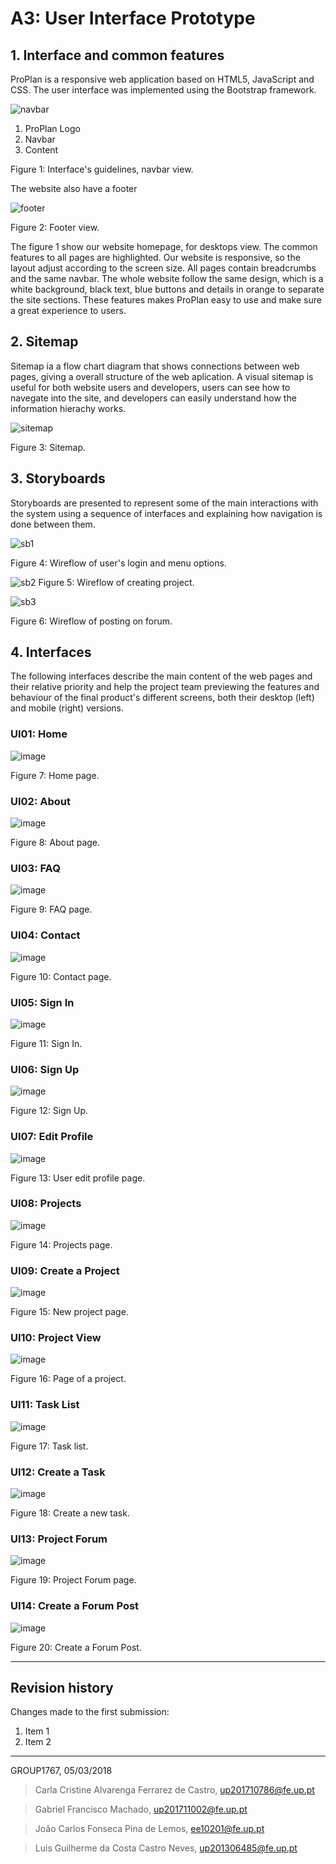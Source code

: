 ﻿# A3: User Interface Prototype
 
## 1. Interface and common features
 
ProPlan is a responsive web application based on HTML5, JavaScript and CSS. The user interface was implemented using the Bootstrap framework.


![navbar](https://raw.githubusercontent.com/JCLemos92/lbaw1767/master/Report3/img/f_home_navbar.PNG)

 1. ProPlan Logo
 2. Navbar
 3. Content
 
Figure 1: Interface's guidelines, navbar view.

The website also have a footer

![footer](https://raw.githubusercontent.com/JCLemos92/lbaw1767/master/Report3/footer.PNG)

Figure 2: Footer view.

The figure 1 show our website homepage, for desktops view. The common features to all pages are highlighted.
Our website is responsive, so the layout adjust according to the screen size. All pages contain breadcrumbs and the same navbar. The whole website follow the same design, which is a white background, black text, blue buttons and details in orange to separate the site sections. These features makes ProPlan easy to use and make sure a great experience to users.

## 2. Sitemap
 
Sitemap ia a flow chart diagram that shows connections between web pages, giving a overall structure of the web aplication.
A visual sitemap is useful for both website users and developers, users can see how to navegate into the site, and developers can easily understand how the information hierachy works.


![sitemap](https://github.com/JCLemos92/lbaw1767/blob/master/Report3/sitemap2.0.PNG?raw=true.PNG)

Figure 3: Sitemap. 

## 3. Storyboards
 
Storyboards are presented to represent some of the main interactions with the system using a sequence of interfaces and explaining how navigation is done between them. 


![sb1](https://raw.githubusercontent.com/JCLemos92/lbaw1767/master/Report3/user_login.bmp)

Figure 4: Wireflow of user's login and menu options.


![sb2](https://raw.githubusercontent.com/JCLemos92/lbaw1767/master/Report3/create_project.PNG)
Figure 5: Wireflow of creating project.


![sb3](https://raw.githubusercontent.com/JCLemos92/lbaw1767/master/Report3/forum_post.bmp)

Figure 6: Wireflow of posting on forum.

 
## 4. Interfaces
 
The following interfaces describe the main content of the web pages and their relative priority and help the project team previewing the features and behaviour of the final product's different screens, both their desktop (left) and mobile (right) versions. 
 
 
### UI01: Home

![image](https://raw.githubusercontent.com/JCLemos92/lbaw1767/master/Report3/home.PNG)

Figure 7: Home page. 

 
### UI02: About

![image](https://raw.githubusercontent.com/JCLemos92/lbaw1767/master/Report3/about.PNG)

Figure 8: About page.


### UI03: FAQ

![image](https://raw.githubusercontent.com/JCLemos92/lbaw1767/master/Report3/faq.PNG)

Figure 9: FAQ page. 


### UI04: Contact

![image](https://raw.githubusercontent.com/JCLemos92/lbaw1767/master/Report3/contact.PNG)

Figure 10: Contact page. 


### UI05: Sign In

![image](https://raw.githubusercontent.com/JCLemos92/lbaw1767/master/Report3/login.PNG)

Figure 11: Sign In. 


### UI06: Sign Up

![image](https://raw.githubusercontent.com/JCLemos92/lbaw1767/master/Report3/signup.PNG)

Figure 12: Sign Up. 


### UI07: Edit Profile

![image](https://raw.githubusercontent.com/JCLemos92/lbaw1767/master/Report3/editprofile.PNG)

Figure 13: User edit profile page. 


### UI08: Projects

![image](https://raw.githubusercontent.com/JCLemos92/lbaw1767/master/Report3/projects.PNG)

Figure 14: Projects page.


### UI09: Create a Project

![image](https://raw.githubusercontent.com/JCLemos92/lbaw1767/master/Report3/newproject.PNG)

Figure 15: New project page. 


### UI10: Project View

![image](https://raw.githubusercontent.com/JCLemos92/lbaw1767/master/Report3/projectview.PNG)

Figure 16: Page of a project. 


### UI11: Task List

![image](https://raw.githubusercontent.com/JCLemos92/lbaw1767/master/Report3/tasks.PNG)

Figure 17: Task list. 


### UI12: Create a Task

![image](https://raw.githubusercontent.com/JCLemos92/lbaw1767/master/Report3/createtask.PNG)

Figure 18: Create a new task. 


### UI13: Project Forum

![image](https://raw.githubusercontent.com/JCLemos92/lbaw1767/master/Report3/forum.PNG)

Figure 19: Project Forum page. 


### UI14: Create a Forum Post

![image](https://raw.githubusercontent.com/JCLemos92/lbaw1767/master/Report3/forumpost.PNG)

Figure 20: Create a Forum Post. 
 
 
***
 
## Revision history
 
Changes made to the first submission:
1. Item 1
1. Item 2
 
***
 
GROUP1767, 05/03/2018
 
> Carla Cristine Alvarenga Ferrarez de Castro, up201710786@fe.up.pt

> Gabriel Francisco Machado, up201711002@fe.up.pt
 
> João Carlos Fonseca Pina de Lemos, ee10201@fe.up.pt

> Luis Guilherme da Costa Castro Neves, up201306485@fe.up.pt
